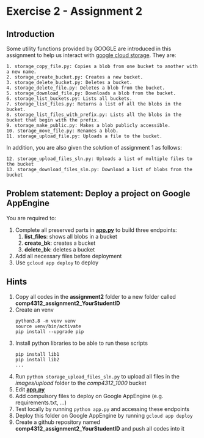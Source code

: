 # Exercise 2 - Assignment 2

## Introduction
Some utility functions provided by GOOGLE are introduced in this assignment to help us interact with 
[google cloud storage](https://cloud.google.com/storage). They are:

    1. storage_copy_file.py: Copies a blob from one bucket to another with a new name.
    2. storage_create_bucket.py: Creates a new bucket.
    3. storage_delete_bucket.py: Deletes a bucket.
    4. storage_delete_file.py: Deletes a blob from the bucket.
    5. storage_download_file.py: Downloads a blob from the bucket.
    6. storage_list_buckets.py: Lists all buckets.
    7. storage_list_files.py: Returns a list of all the blobs in the bucket.
    8. storage_list_files_with_prefix.py: Lists all the blobs in the bucket that begin with the prefix.
    9. storage_make_public.py: Makes a blob publicly accessible.
    10. storage_move_file.py: Renames a blob.
    11. storage_upload_file.py: Uploads a file to the bucket.

In addition, you are also given the solution of assignment 1 as follows: 

    12. storage_upload_files_sln.py: Uploads a list of multiple files to the bucket
    13. storage_download_files_sln.py: Download a list of blobs from the bucket

## Problem statement: Deploy a project on Google AppEngine

You are required to:

1. Complete all preserved parts in [**app.py**](app.py) to build three endpoints:
    1. **list_files**: shows all blobs in a bucket
    2. **create_bk**: creates a bucket
    3. **delete_bk**: deletes a bucket
2. Add all necessary files before deployment
3. Use ```gcloud app deploy``` to deploy 

## Hints
1. Copy all codes in the **assignment2** folder to a new folder called **comp4312_assignment2_YourStudentID**
2. Create an venv
    ```commandline
    python3.8 -m venv venv
    source venv/bin/activate
    pip install --upgrade pip
    ```
3. Install python libraries to be able to run these scripts 
    ```commandline
    pip install lib1
    pip install lib2
    ...
    ```
4. Run ```python storage_upload_files_sln.py``` to upload all files 
in the *images/upload* folder to the *comp4312_1000* bucket 
5. Edit [**app.py**](app.py)
6. Add compulsory files to deploy on Google AppEngine (e.g. requirements.txt, ...)
7. Test locally by running ```python app.py``` and accessing these endpoints
8. Deploy this folder on Google AppEngine by running ```gcloud app deploy``` 
9. Create a github repository named **comp4312_assignment2_YourStudentID** and push all codes into it

